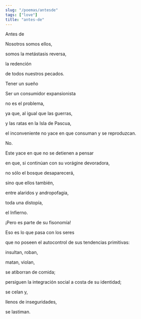 ```yaml
---
slug: "/poemas/antesde"
tags: ["love"]
title: "antes-de"
---
```

Antes de

Nosotros somos ellos,

somos la metástasis reversa,

la redención 

de todos nuestros pecados.

Tener un sueño

Ser un consumidor expansionista

no es el problema,

ya que, al igual que las guerras,

y las ratas en la Isla de Pascua,

el inconveniente no yace en que consuman y se reproduzcan.

No.

Este yace en que no se detienen a pensar

en que, si continúan con su vorágine devoradora,

no sólo el bosque desaparecerá,

sino que ellos también,

entre alaridos y andropofagia,

toda una distopía,

el Infierno.

¡Pero es parte de su fisonomía!

Eso es lo que pasa con los seres

que no poseen el autocontrol de sus tendencias primitivas:

insultan, roban,

matan, violan,

se atiborran de comida; 

persiguen la integración social a costa de su identidad;

se celan y, 

llenos de inseguridades,

se lastiman.